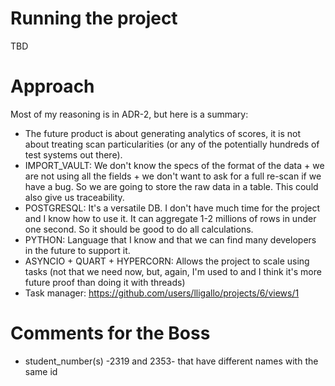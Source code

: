 

# Running the project
TBD


# Approach
Most of my reasoning is in ADR-2, but here is a summary:
- The future product is about generating analytics of scores, it is not about treating scan particularities (or any of the potentially hundreds of test systems out there).
- IMPORT_VAULT: We don't know the specs of the format of the data + we are not using all the fields + we don't want to ask for a full re-scan if we have a bug. So we are going to store the raw data in a table. This could also give us traceability.
- POSTGRESQL: It's a versatile DB. I don't have much time for the project and I know how to use it. It can aggregate 1-2 millions of rows in under one second. So it should be good to do all calculations.
- PYTHON: Language that I know and that we can find many developers in the future to support it.
- ASYNCIO + QUART + HYPERCORN: Allows the project to scale using tasks (not that we need now, but, again, I'm used to and I think it's more future proof than doing it with threads)
- Task manager: https://github.com/users/lligallo/projects/6/views/1

# Comments for the Boss
- student_number(s) -2319 and 2353- that have different names with the same id


